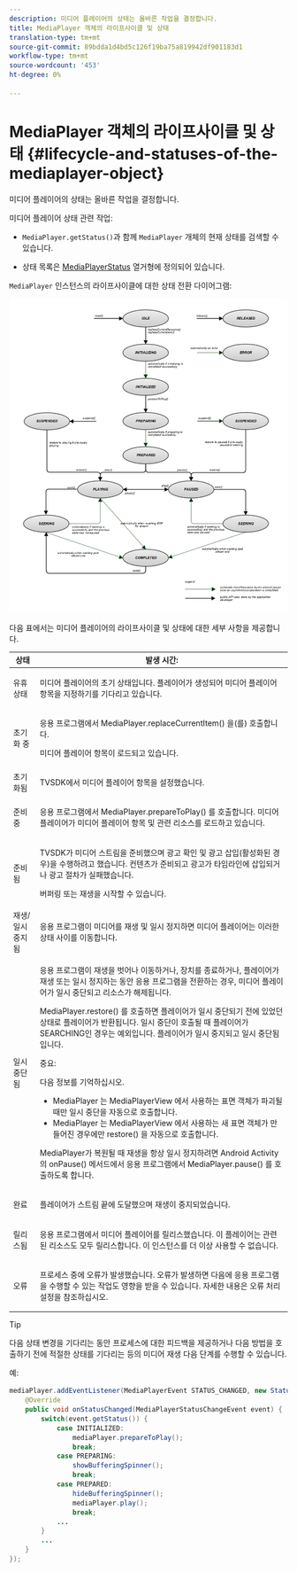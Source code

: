 ```yaml
---
description: 미디어 플레이어의 상태는 올바른 작업을 결정합니다.
title: MediaPlayer 객체의 라이프사이클 및 상태
translation-type: tm+mt
source-git-commit: 89bdda1d4bd5c126f19ba75a819942df901183d1
workflow-type: tm+mt
source-wordcount: '453'
ht-degree: 0%

---
```



# MediaPlayer 객체의 라이프사이클 및 상태 {#lifecycle-and-statuses-of-the-mediaplayer-object}

미디어 플레이어의 상태는 올바른 작업을 결정합니다.

미디어 플레이어 상태 관련 작업:

* `MediaPlayer.getStatus()`과 함께 `MediaPlayer` 개체의 현재 상태를 검색할 수 있습니다.

* 상태 목록은 [MediaPlayerStatus](https://help.adobe.com/en_US/primetime/api/psdk/javadoc_2.7/com/adobe/mediacore/MediaPlayerStatus.html) 열거형에 정의되어 있습니다.

`MediaPlayer` 인스턴스의 라이프사이클에 대한 상태 전환 다이어그램:
<!--<a id="fig_A6425F24C7734DC681D992859D2A6743"></a>-->

![](assets/media_player_statuses.png)

다음 표에서는 미디어 플레이어의 라이프사이클 및 상태에 대한 세부 사항을 제공합니다.

<table id="table_82757A0043EB4AACA474E6B30326A6B7"> 
 <thead> 
  <tr> 
   <th colname="col1" class="entry"> 상태 </th> 
   <th colname="col2" class="entry"> 발생 시간: </th> 
  </tr> 
 </thead>
 <tbody> 
  <tr> 
   <td colname="col1"> 유휴 상태 </td> 
   <td colname="col2"> <p>미디어 플레이어의 초기 상태입니다. 플레이어가 생성되어 미디어 플레이어 항목을 지정하기를 기다리고 있습니다. </p> </td> 
  </tr> 
  <tr> 
   <td colname="col1"> 초기화 중 </td> 
   <td colname="col2"> <p>응용 프로그램에서 <span class="codeph"> MediaPlayer.replaceCurrentItem() </span>을(를) 호출합니다. </p> <p>미디어 플레이어 항목이 로드되고 있습니다. </p> </td> 
  </tr> 
  <tr> 
   <td colname="col1"> 초기화됨 </td> 
   <td colname="col2"> <p>TVSDK에서 미디어 플레이어 항목을 설정했습니다. </p> </td> 
  </tr> 
  <tr> 
   <td colname="col1"> 준비 중 </td> 
   <td colname="col2"> <p>응용 프로그램에서 <span class="codeph"> MediaPlayer.prepareToPlay() </span>를 호출합니다. 미디어 플레이어가 미디어 플레이어 항목 및 관련 리소스를 로드하고 있습니다. </p> </td> 
  </tr> 
  <tr> 
   <td colname="col1"> 준비됨 </td> 
   <td colname="col2"> <p>TVSDK가 미디어 스트림을 준비했으며 광고 확인 및 광고 삽입(활성화된 경우)을 수행하려고 했습니다. 컨텐츠가 준비되고 광고가 타임라인에 삽입되거나 광고 절차가 실패했습니다. </p> <p>버퍼링 또는 재생을 시작할 수 있습니다. </p> </td> 
  </tr> 
  <tr> 
   <td colname="col1"> 재생/일시 중지됨 </td> 
   <td colname="col2"> <p>응용 프로그램이 미디어를 재생 및 일시 정지하면 미디어 플레이어는 이러한 상태 사이를 이동합니다. </p> </td> 
  </tr> 
  <tr> 
   <td colname="col1"> 일시 중단됨 </td> 
   <td colname="col2"> <p>응용 프로그램이 재생을 벗어나 이동하거나, 장치를 종료하거나, 플레이어가 재생 또는 일시 정지하는 동안 응용 프로그램을 전환하는 경우, 미디어 플레이어가 일시 중단되고 리소스가 해제됩니다. </p> <p><span class="codeph"> MediaPlayer.restore() </span>를 호출하면 플레이어가 일시 중단되기 전에 있었던 상태로 플레이어가 반환됩니다. 일시 중단이 호출될 때 플레이어가 SEARCHING인 경우는 예외입니다. 플레이어가 일시 중지되고 일시 중단됨입니다. </p> <p>중요:  <p>다음 정보를 기억하십시오. 
      <ul id="ul_1B21668994D1474AAA0BE839E0D69B00"> 
       <li id="li_08459A3AB03C45588D73FA162C27A56C"><span class="codeph"> MediaPlayer </span>는 <span class="codeph"> MediaPlayerView </span>에서 사용하는 표면 객체가 파괴될 때만 <span class="codeph"> 일시 중단을 자동으로 호출합니다.</span> </li> 
       <li id="li_B9926AA2E7B9441490F37D24AE2678A1"><span class="codeph"> MediaPlayer </span>는 <span class="codeph"> MediaPlayerView </span>에서 사용하는 새 표면 객체가 만들어진 경우에만 <span class="codeph"> restore() </span>을 자동으로 호출합니다. </li> 
      </ul> </p> </p> <p>MediaPlayer가 복원될 때 재생을 항상 일시 정지하려면 Android Activity의 <span class="codeph"> onPause() </span> 메서드에서 응용 프로그램에서 <span class="codeph"> MediaPlayer.pause() </span>를 호출하도록 합니다. </p> </td> 
  </tr> 
  <tr> 
   <td colname="col1"> 완료 </td> 
   <td colname="col2"> <p>플레이어가 스트림 끝에 도달했으며 재생이 중지되었습니다. </p> </td> 
  </tr> 
  <tr> 
   <td colname="col1"> 릴리스됨 </td> 
   <td colname="col2"> <p>응용 프로그램에서 미디어 플레이어를 릴리스했습니다. 이 플레이어는 관련된 리소스도 모두 릴리스합니다. 이 인스턴스를 더 이상 사용할 수 없습니다. </p> </td> 
  </tr> 
  <tr> 
   <td colname="col1"> 오류 </td> 
   <td colname="col2"> <p>프로세스 중에 오류가 발생했습니다. 오류가 발생하면 다음에 응용 프로그램을 수행할 수 있는 작업도 영향을 받을 수 있습니다. 자세한 내용은 <a href="../../../tvsdk-2.7-for-android/content-playback-options/t-psdk-android-2.7-error-handling-set-up.md#set-up-error-handling" format="dita" scope="local"> </a> 오류 처리 설정을 참조하십시오. </p> </td> 
  </tr> 
 </tbody> 
</table>

>[!TIP]
>
>다음 상태 변경을 기다리는 동안 프로세스에 대한 피드백을 제공하거나 다음 방법을 호출하기 전에 적절한 상태를 기다리는 등의 미디어 재생 다음 단계를 수행할 수 있습니다.

예:

```java
mediaPlayer.addEventListener(MediaPlayerEvent STATUS_CHANGED, new StatusChangeEventListener() { 
    @Override  
    public void onStatusChanged(MediaPlayerStatusChangeEvent event) { 
        switch(event.getStatus()) { 
            case INITIALIZED: 
                mediaPlayer.prepareToPlay(); 
                break; 
            case PREPARING: 
                showBufferingSpinner(); 
                break; 
            case PREPARED: 
                hideBufferingSpinner(); 
                mediaPlayer.play(); 
                break; 
            ...                
        } 
        ... 
    } 
}); 
```

